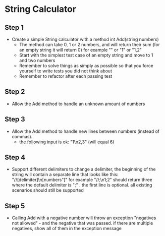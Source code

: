 # String Calculator

## Step 1

* Create a simple String calculator with a method int Add(string numbers)
  * The method can take 0, 1 or 2 numbers, and will return their sum (for an
    empty string it will return 0) for example "" or "1" or "1,2"
  * Start with the simplest test case of an empty string and move to 1 and two
    numbers
  * Remember to solve things as simply as possible so that you force yourself
    to write tests you did not think about
  * Remember to refactor after each passing test

## Step 2

* Allow the Add method to handle an unknown amount of numbers

## Step 3

* Allow the Add method to handle new lines between numbers (instead of commas).
  * the following input is ok: "1\n2,3" (will equal 6)

## Step 4

* Support different delimiters to change a delimiter, the beginning of the
  string will contain a separate line that looks like this:
  "//[delimiter]\n[numbers"]" for example "//;\n1;2" should return three where
  the default delimiter is ";" .  the first line is optional. all existing
  scenarios should still be supported

## Step 5

* Calling Add with a negative number will throw an exception "negatives not
  allowed" - and the negative that was passed.  if there are multiple
  negatives, show all of them in the exception message

